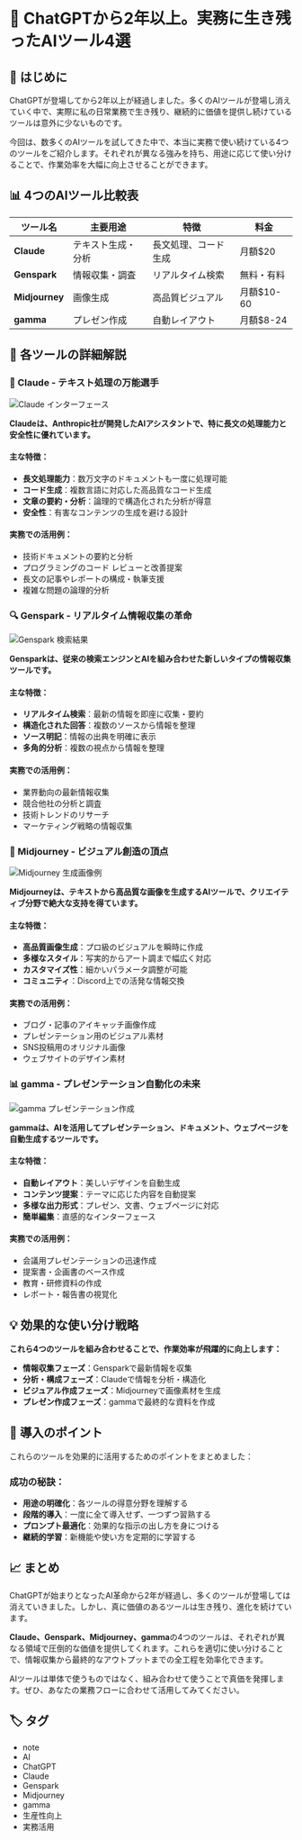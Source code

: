 # 🤖 ChatGPTから2年以上。実務に生き残ったAIツール4選

## 🎯 はじめに

ChatGPTが登場してから2年以上が経過しました。多くのAIツールが登場し消えていく中で、実際に私の日常業務で生き残り、継続的に価値を提供し続けているツールは意外に少ないものです。

今回は、数多くのAIツールを試してきた中で、本当に実務で使い続けている4つのツールをご紹介します。それぞれが異なる強みを持ち、用途に応じて使い分けることで、作業効率を大幅に向上させることができます。

## 📊 4つのAIツール比較表

| ツール名 | 主要用途 | 特徴 | 料金 |
|---------|---------|-----|-----|
| **Claude** | テキスト生成・分析 | 長文処理、コード生成 | 月額$20 |
| **Genspark** | 情報収集・調査 | リアルタイム検索 | 無料・有料 |
| **Midjourney** | 画像生成 | 高品質ビジュアル | 月額$10-60 |
| **gamma** | プレゼン作成 | 自動レイアウト | 月額$8-24 |

## 🎯 各ツールの詳細解説

### 🧠 Claude - テキスト処理の万能選手

![Claude インターフェース](/images/note/n9e197aa600c1_1732064041-Y8Ikbp9eczQP2wSyWChxjgM0.png)

**Claudeは、Anthropic社が開発したAIアシスタントで、特に長文の処理能力と安全性に優れています。**

#### 主な特徴：

- **長文処理能力**：数万文字のドキュメントも一度に処理可能
- **コード生成**：複数言語に対応した高品質なコード生成
- **文章の要約・分析**：論理的で構造化された分析が得意
- **安全性**：有害なコンテンツの生成を避ける設計

#### 実務での活用例：

- 技術ドキュメントの要約と分析
- プログラミングのコード レビューと改善提案
- 長文の記事やレポートの構成・執筆支援
- 複雑な問題の論理的分析

### 🔍 Genspark - リアルタイム情報収集の革命

![Genspark 検索結果](/images/note/n9e197aa600c1_1732064052-vHan6iRF0hs7gcySTldkAKr3.png)

**Gensparkは、従来の検索エンジンとAIを組み合わせた新しいタイプの情報収集ツールです。**

#### 主な特徴：

- **リアルタイム検索**：最新の情報を即座に収集・要約
- **構造化された回答**：複数のソースから情報を整理
- **ソース明記**：情報の出典を明確に表示
- **多角的分析**：複数の視点から情報を整理

#### 実務での活用例：

- 業界動向の最新情報収集
- 競合他社の分析と調査
- 技術トレンドのリサーチ
- マーケティング戦略の情報収集

### 🎨 Midjourney - ビジュアル創造の頂点

![Midjourney 生成画像例](/images/note/n9e197aa600c1_1732064075-OkS2K3s0IPX875EumLRpZU9i.png)

**Midjourneyは、テキストから高品質な画像を生成するAIツールで、クリエイティブ分野で絶大な支持を得ています。**

#### 主な特徴：

- **高品質画像生成**：プロ級のビジュアルを瞬時に作成
- **多様なスタイル**：写実的からアート調まで幅広く対応
- **カスタマイズ性**：細かいパラメータ調整が可能
- **コミュニティ**：Discord上での活発な情報交換

#### 実務での活用例：

- ブログ・記事のアイキャッチ画像作成
- プレゼンテーション用のビジュアル素材
- SNS投稿用のオリジナル画像
- ウェブサイトのデザイン素材

### 📊 gamma - プレゼンテーション自動化の未来

![gamma プレゼンテーション作成](/images/note/n9e197aa600c1_1732064079-PVzBg5epHt9uK0hyYjmrAWFd.jpg)

**gammaは、AIを活用してプレゼンテーション、ドキュメント、ウェブページを自動生成するツールです。**

#### 主な特徴：

- **自動レイアウト**：美しいデザインを自動生成
- **コンテンツ提案**：テーマに応じた内容を自動提案
- **多様な出力形式**：プレゼン、文書、ウェブページに対応
- **簡単編集**：直感的なインターフェース

#### 実務での活用例：

- 会議用プレゼンテーションの迅速作成
- 提案書・企画書のベース作成
- 教育・研修資料の作成
- レポート・報告書の視覚化

## 💡 効果的な使い分け戦略

**これら4つのツールを組み合わせることで、作業効率が飛躍的に向上します：**

- **情報収集フェーズ**：Gensparkで最新情報を収集
- **分析・構成フェーズ**：Claudeで情報を分析・構造化
- **ビジュアル作成フェーズ**：Midjourneyで画像素材を生成
- **プレゼン作成フェーズ**：gammaで最終的な資料を作成

## 🚀 導入のポイント

これらのツールを効果的に活用するためのポイントをまとめました：

### 成功の秘訣：

- **用途の明確化**：各ツールの得意分野を理解する
- **段階的導入**：一度に全て導入せず、一つずつ習熟する
- **プロンプト最適化**：効果的な指示の出し方を身につける
- **継続的学習**：新機能や使い方を定期的に学習する

## 📈 まとめ

ChatGPTが始まりとなったAI革命から2年が経過し、多くのツールが登場しては消えていきました。しかし、真に価値のあるツールは生き残り、進化を続けています。

**Claude、Genspark、Midjourney、gamma**の4つのツールは、それぞれが異なる領域で圧倒的な価値を提供してくれます。これらを適切に使い分けることで、情報収集から最終的なアウトプットまでの全工程を効率化できます。

AIツールは単体で使うものではなく、組み合わせて使うことで真価を発揮します。ぜひ、あなたの業務フローに合わせて活用してみてください。

## 🏷️ タグ

- note
- AI
- ChatGPT
- Claude
- Genspark
- Midjourney
- gamma
- 生産性向上
- 実務活用